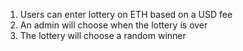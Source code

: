 1. Users can enter lottery on ETH based on a USD fee
2. An admin will choose when the lottery is over
3. The lottery will choose a random winner
